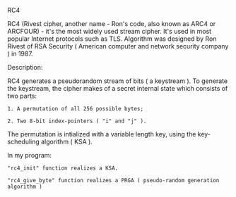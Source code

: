 RC4

  RC4 (Rivest cipher, another name - Ron's code, also known as ARC4 or ARCFOUR) - it's the most widely used stream cipher. It's   used in most popular Internet protocols such as TLS. Algorithm was designed by Ron Rivest of RSA Security ( American computer   and network security company ) in 1987.
  
Description:

  RC4 generates a pseudorandom stream of bits ( a keystream ). To generate the keystream, the cipher makes of a secret internal   state which consists of two parts:
  
    1. A permutation of all 256 possible bytes;
    
    2. Two 8-bit index-pointers ( "i" and "j" ).
    
  The permutation is intialized with a variable length key, using the key-scheduling algorithm ( KSA ).
  
  In my program:
  
    "rc4_init" function realizes a KSA.
    
    "rc4_give_byte" function realizes a PRGA ( pseudo-random generation algorithm )

